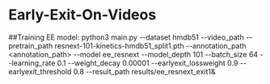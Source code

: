 # Early-Exit-On-Videos
##Training EE model:
python3 main.py --dataset hmdb51 --video_path <datapat>  --pretrain_path resnext-101-kinetics-hmdb51_split1.pth --annotation_path <annotation_path>  --model ee_resnext --model_depth 101 --batch_size 64 --learning_rate 0.1 --weight_decay 0.00001 --earlyexit_lossweight 0.9  --earlyexit_threshold 0.8 --result_path results/ee_resnext_exit1&
